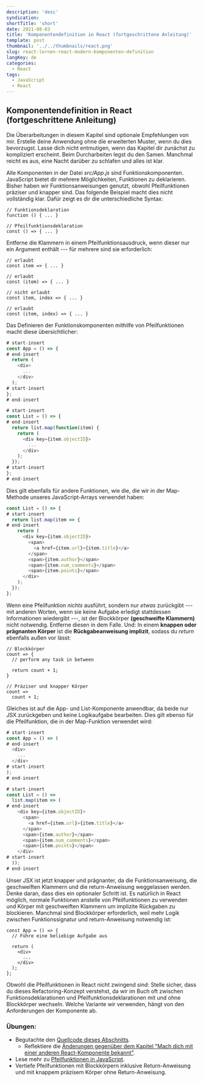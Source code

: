 ```yaml
---
description: 'desc'
syndication:
shortTitle: 'short'
date: 2021-08-03
title: 'Komponentendefinition in React (fortgeschrittene Anleitung)'
template: post
thumbnail: '../../thumbnails/react.png'
slug: react-lernen-react-modern-komponenten-definition
langKey: de
categories:
  - React
tags:
  - JavaScript
  - React
---
```


## Komponentendefinition in React (fortgeschrittene Anleitung)

Die Überarbeitungen in diesem Kapitel sind optionale Empfehlungen von mir. Erstelle deine Anwendung ohne die erweiterten Muster, wenn du dies bevorzugst. Lasse dich nicht entmutigen, wenn das Kapitel dir zunächst zu kompliziert erscheint. Beim Durcharbeiten legst du den Samen. Manchmal reicht es aus, eine Nacht darüber zu schlafen und alles ist klar. 

Alle Komponenten in der Datei *src/App.js* sind Funktionskomponenten. JavaScript bietet dir mehrere Möglichkeiten, Funktionen zu deklarieren. Bisher haben wir Funktionsanweisungen genutzt, obwohl Pfeilfunktionen präziser und knapper sind. Das folgende Beispiel macht dies nicht vollständig klar. Dafür zeigt es dir die unterschiedliche Syntax:

```
// Funktionsdeklaration
function () { ... }

// Pfeilfunktionsdeklaration
const () => { ... }
```

Entferne die Klammern in einem Pfeilfunktionsausdruck, wenn dieser nur ein Argument enthält --- für mehrere sind sie erforderlich:

```
// erlaubt
const item => { ... }

// erlaubt
const (item) => { ... }

// nicht erlaubt
const item, index => { ... }

// erlaubt
const (item, index) => { ... }
```

Das Definieren der Funktionskomponenten mithilfe von Pfeilfunktionen macht diese übersichtlicher:

```js
# start-insert
const App = () => {
# end-insert
  return (
    <div>
      ...
    </div>
  );
# start-insert
};
# end-insert

# start-insert
const List = () => {
# end-insert
  return list.map(function(item) {
    return (
      <div key={item.objectID}>
        ...
      </div>
    );
  });
# start-insert
};
# end-insert
```

Dies gilt ebenfalls für andere Funktionen, wie die, die wir in der Map-Methode unseres JavaScript-Arrays verwendet haben:

```js
const List = () => {
# start-insert
  return list.map(item => {
# end-insert
    return (
      <div key={item.objectID}>
        <span>
          <a href={item.url}>{item.title}</a>
        </span>
        <span>{item.author}</span>
        <span>{item.num_comments}</span>
        <span>{item.points}</span>
      </div>
    );
  });
};
```

Wenn eine Pfeilfunktion *nichts* ausführt, sondern nur *etwas* zurückgibt --- mit anderen Worten, wenn sie keine Aufgabe erledigt stattdessen Informationen wiedergibt ---, ist der Blockkörper **(geschweifte Klammern)** nicht notwendig. Entferne diesen in dem Falle. Und: In einem **knappen oder prägnanten Körper** ist die **Rückgabeanweisung implizit**, sodass du *return* ebenfalls außen vor lässt:

```
// Blockkörper
count => {
  // perform any task in between

  return count + 1;
}

// Präziser und knapper Körper
count =>
  count + 1;
```

Gleiches ist auf die App- und List-Komponente anwendbar, da beide nur JSX zurückgeben und keine Logikaufgabe bearbeiten. Dies gilt ebenso für die Pfeilfunktion, die in der Map-Funktion verwendet wird:

```js
# start-insert
const App = () => (
# end-insert
  <div>
    ...
  </div>
# start-insert
);
# end-insert

# start-insert
const List = () =>
  list.map(item => (
# end-insert
    <div key={item.objectID}>
      <span>
        <a href={item.url}>{item.title}</a>
      </span>
      <span>{item.author}</span>
      <span>{item.num_comments}</span>
      <span>{item.points}</span>
    </div>
# start-insert
  ));
# end-insert
```

Unser JSX ist jetzt knapper und prägnanter, da die Funktionsanweisung, die geschweiften Klammern und die return-Anweisung weggelassen werden. Denke daran, dass dies ein optionaler Schritt ist. Es natürlich in React möglich, normale Funktionen anstelle von Pfeilfunktionen zu verwenden und Körper mit geschweiften Klammern um implizite Rückgaben zu blockieren. Manchmal sind Blockkörper erforderlich, weil mehr Logik zwischen Funktionssignatur und return-Anweisung notwendig ist:

```
const App = () => {
  // Führe eine beliebige Aufgabe aus

  return (
    <div>
      ...
    </div>
  );
};
```

Obwohl die Pfeilfunktionen in React nicht zwingend sind: Stelle sicher, dass du dieses Refactoring-Konzept verstehst, da wir im Buch oft zwischen Funktionsdeklarationen und Pfeilfunktionsdeklarationen mit und ohne Blockkörper wechseln. Welche Variante wir verwenden, hängt von den Anforderungen der Komponente ab.

### Übungen:

* Begutachte den [Quellcode dieses Abschnitts](https://codesandbox.io/s/github/the-road-to-learn-react/hacker-stories/tree/hs/React-Component-Definition).
  * Reflektiere die [Änderungen gegenüber dem Kapitel "Mach dich mit einer anderen React-Komponente bekannt"](https://github.com/the-road-to-learn-react/hacker-stories/compare/hs/Meet-another-React-Component...hs/React-Component-Definition?expand=1).
* Lese mehr zu [Pfeilfunktionen in JavaScript](https://developer.mozilla.org/de/docs/Web/JavaScript/Reference/Functions/Arrow_functions).
* Vertiefe Pfeilfunktionen mit Blockkörpern inklusive Return-Anweisung und mit knappem präzisem Körper ohne Return-Anweisung.
<img src="https://vg02.met.vgwort.de/na/34507daa88714777b7a5a1816e1cc5aa" width="1" height="1" alt="">

